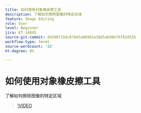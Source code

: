 ```yaml
---
title: 如何使用对象橡皮擦工具
description: 了解如何擦除图像的特定区域
feature: Image Editing
role: User
level: Beginner
jira: KT-14845
source-git-commit: d4290715dc87b65a96942a38d5ab96b76f82d52b
workflow-type: tm+mt
source-wordcount: '32'
ht-degree: 0%

---
```


# 如何使用对象橡皮擦工具

了解如何擦除图像的特定区域

>[!VIDEO](https://video.tv.adobe.com/v/3427019?quality=12&learn=on&hidetitle=true)
